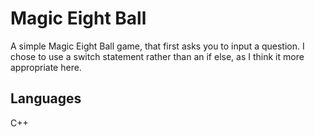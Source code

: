 Magic Eight Ball
=============

A simple Magic Eight Ball game, that first asks you to input a question. I chose to use a switch statement rather than an if else, as I think it more appropriate here. 

Languages
------
C++